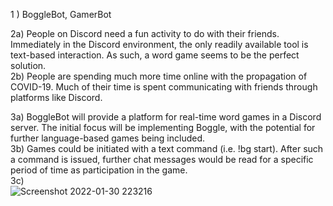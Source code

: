 1 ) BoggleBot, GamerBot

2a) People on Discord need a fun activity to do with their friends. Immediately in the Discord environment, the only readily available tool is text-based interaction. As such, a word game seems to be the perfect solution.
<br>2b) People are spending much more time online with the propagation of COVID-19. Much of their time is spent communicating with friends through platforms like Discord.

3a) BoggleBot will provide a platform for real-time word games in a Discord server. The initial focus will be implementing Boggle, with the potential for further language-based games being included.
<br>3b) Games could be initiated with a text command (i.e. !bg start). After such a command is issued, further chat messages would be read for a specific period of time as participation in the game.
<br>3c)<br>
![Screenshot 2022-01-30 223216](https://user-images.githubusercontent.com/54965487/151735255-49b1bcc1-e8ac-4c53-990a-27a8ad7dae6f.png)
